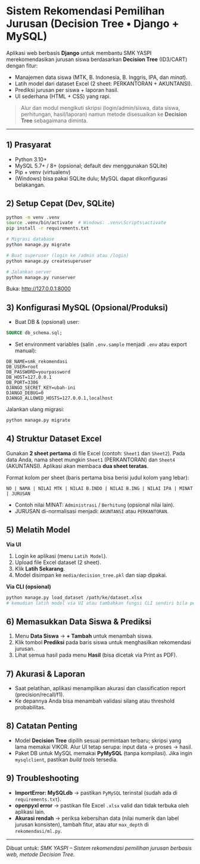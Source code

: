 
# Sistem Rekomendasi Pemilihan Jurusan (Decision Tree • Django + MySQL)

Aplikasi web berbasis **Django** untuk membantu SMK YASPI merekomendasikan jurusan siswa
berdasarkan **Decision Tree** (ID3/CART) dengan fitur:
- Manajemen data siswa (MTK, B. Indonesia, B. Inggris, IPA, dan *minat*).
- Latih model dari dataset Excel (2 sheet: PERKANTORAN + AKUNTANSI).
- Prediksi jurusan per siswa + laporan hasil.
- UI sederhana (HTML + CSS) yang rapi.

> Alur dan modul mengikuti skripsi (login/admin/siswa, data siswa, perhitungan, hasil/laporan) namun metode disesuaikan ke **Decision Tree** sebagaimana diminta.

---

## 1) Prasyarat

- Python 3.10+
- MySQL 5.7+ / 8+ (opsional; default dev menggunakan SQLite)
- Pip + venv (virtualenv)
- (Windows) bisa pakai SQLite dulu; MySQL dapat dikonfigurasi belakangan.

## 2) Setup Cepat (Dev, SQLite)

```bash
python -m venv .venv
source .venv/bin/activate  # Windows: .venv\Scripts\activate
pip install -r requirements.txt

# Migrasi database
python manage.py migrate

# Buat superuser (login ke /admin atau /login)
python manage.py createsuperuser

# Jalankan server
python manage.py runserver
```

Buka: http://127.0.0.1:8000

## 3) Konfigurasi MySQL (Opsional/Produksi)

- Buat DB & (opsional) user:
```sql
SOURCE db_schema.sql;
```

- Set environment variables (salin `.env.sample` menjadi `.env` atau export manual):
```
DB_NAME=smk_rekomendasi
DB_USER=root
DB_PASSWORD=yourpassword
DB_HOST=127.0.0.1
DB_PORT=3306
DJANGO_SECRET_KEY=ubah-ini
DJANGO_DEBUG=0
DJANGO_ALLOWED_HOSTS=127.0.0.1,localhost
```

Jalankan ulang migrasi:
```bash
python manage.py migrate
```

## 4) Struktur Dataset Excel

Gunakan **2 sheet pertama** di file Excel (contoh: `Sheet1` dan `Sheet2`). Pada data Anda, nama sheet mungkin `Sheet1` (PERKANTORAN) dan `Sheet4` (AKUNTANSI). Aplikasi akan membaca **dua sheet teratas**.

Format kolom per sheet (baris pertama bisa berisi judul kolom yang lebar):
```
NO | NAMA | NILAI MTK | NILAI B.INDO | NILAI B.ING | NILAI IPA | MINAT | JURUSAN
```
- Contoh nilai MINAT: `Administrasi` / `Berhitung` (opsional nilai lain).
- JURUSAN di-normalisasi menjadi: `AKUNTANSI` atau `PERKANTORAN`.

## 5) Melatih Model

**Via UI**
1. Login ke aplikasi (menu `Latih Model`).
2. Upload file Excel dataset (2 sheet).
3. Klik **Latih Sekarang**.
4. Model disimpan ke `media/decision_tree.pkl` dan siap dipakai.

**Via CLI (opsional)**
```bash
python manage.py load_dataset /path/ke/dataset.xlsx
# kemudian latih model via UI atau tambahkan fungsi CLI sendiri bila perlu
```

## 6) Memasukkan Data Siswa & Prediksi
1. Menu **Data Siswa** → **+ Tambah** untuk menambah siswa.
2. Klik tombol **Prediksi** pada baris siswa untuk menghasilkan rekomendasi jurusan.
3. Lihat semua hasil pada menu **Hasil** (bisa dicetak via Print as PDF).

## 7) Akurasi & Laporan
- Saat pelatihan, aplikasi menampilkan akurasi dan classification report (precision/recall/f1).
- Ke depannya Anda bisa menambah validasi silang atau threshold probabilitas.

## 8) Catatan Penting
- Model **Decision Tree** dipilih sesuai permintaan terbaru; skripsi yang lama memakai VIKOR. Alur UI tetap serupa: input data → proses → hasil.
- Paket DB untuk MySQL memakai **PyMySQL** (tanpa kompilasi). Jika ingin `mysqlclient`, pastikan *build tools* tersedia.

## 9) Troubleshooting
- **ImportError: MySQLdb** → pastikan `PyMySQL` terinstal (sudah ada di `requirements.txt`).
- **openpyxl error** → pastikan file Excel `.xlsx` valid dan tidak terbuka oleh aplikasi lain.
- **Akurasi rendah** → periksa kebersihan data (nilai numerik dan label jurusan konsisten), tambah fitur, atau atur `max_depth` di `rekomendasi/ml.py`.

---

Dibuat untuk: *SMK YASPI – Sistem rekomendasi pemilihan jurusan berbasis web, metode Decision Tree.*

